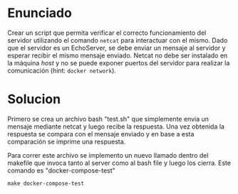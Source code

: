 # Enunciado
Crear un script que permita verificar el correcto funcionamiento del servidor utilizando el comando `netcat` para interactuar con el mismo. Dado que el servidor es un EchoServer, se debe enviar un mensaje al servidor y esperar recibir el mismo mensaje enviado. Netcat no debe ser instalado en la máquina _host_ y no se puede exponer puertos del servidor para realizar la comunicación (hint: `docker network`).

# Solucion
Primero se crea un archivo bash "test.sh" que simplemente envia un mensaje mediante netcat y luego recibe la respuesta. Una vez obtenida la respuesta se compara con el mensaje enviado y en base a esta comparación se imprime una respuesta.

Para correr este archivo se implemento un nuevo llamado dentro del makefile que invoca tanto al server como al bash file y luego los cierra. Este comando es "docker-compose-test"


```
make docker-compose-test
```
